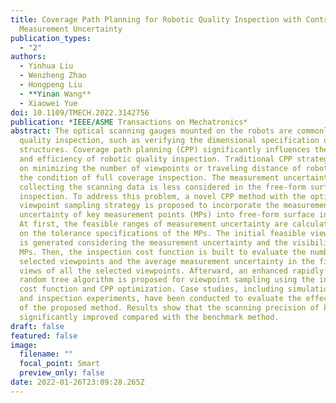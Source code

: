```yaml
---
title: Coverage Path Planning for Robotic Quality Inspection with Control on
  Measurement Uncertainty
publication_types:
  - "2"
authors:
  - Yinhua Liu
  - Wenzheng Zhao
  - Hongpeng Liu
  - **Yinan Wang**
  - Xiaowei Yue
doi: 10.1109/TMECH.2022.3142756
publication: *IEEE/ASME Transactions on Mechatronics*
abstract: The optical scanning gauges mounted on the robots are commonly used in
  quality inspection, such as verifying the dimensional specification of sheet
  structures. Coverage path planning (CPP) significantly influences the accuracy
  and efficiency of robotic quality inspection. Traditional CPP strategies focus
  on minimizing the number of viewpoints or traveling distance of robots under
  the condition of full coverage inspection. The measurement uncertainty when
  collecting the scanning data is less considered in the free-form surface
  inspection. To address this problem, a novel CPP method with the optimal
  viewpoint sampling strategy is proposed to incorporate the measurement
  uncertainty of key measurement points (MPs) into free-form surface inspection.
  At first, the feasible ranges of measurement uncertainty are calculated based
  on the tolerance specifications of the MPs. The initial feasible viewpoint set
  is generated considering the measurement uncertainty and the visibility of
  MPs. Then, the inspection cost function is built to evaluate the number of
  selected viewpoints and the average measurement uncertainty in the field of
  views of all the selected viewpoints. Afterward, an enhanced rapidly exploring
  random tree algorithm is proposed for viewpoint sampling using the inspection
  cost function and CPP optimization. Case studies, including simulation tests
  and inspection experiments, have been conducted to evaluate the effectiveness
  of the proposed method. Results show that the scanning precision of key MPs is
  significantly improved compared with the benchmark method.
draft: false
featured: false
image:
  filename: ""
  focal_point: Smart
  preview_only: false
date: 2022-01-26T23:09:28.265Z
---
```

